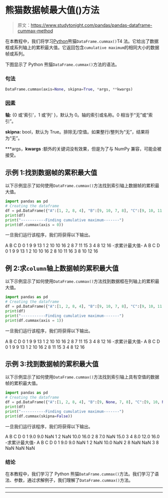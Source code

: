 # 熊猫数据帧最大值()方法

> 原文：<https://www.studytonight.com/pandas/pandas-dataframe-cummax-method>

在本教程中，我们将学习[Python](https://www.studytonight.com/python/getting-started-with-python)熊猫`DataFrame.cummax()`T4 法。它给出了数据框或系列轴上的累积最大值。它返回包含`cumulative maximum`的相同大小的数据帧或系列。

下图显示了 Python 熊猫`DataFrame.cummax()`方法的语法。

### 句法

```py
DataFrame.cummax(axis=None, skipna=True, *args, **kwargs)
```

### 因素

**轴:** {0 或'索引'，1 或'列' }，默认为 0。轴的索引或名称。0 相当于“无”或“索引”。

**skipna:** bool，默认为 True。排除无/空值。如果整行/整列为“无”，结果将为“无”。

***args，**kwargs** :额外的关键词没有效果，但是为了与 NumPy 兼容，可能会被接受。

## 示例 1:找到数据帧的累积最大值

以下示例显示了如何使用`DataFrame.cummax()`方法找到索引轴上数据帧的累积最大值。

```py
import pandas as pd  
# Creating the dataframe 
df = pd.DataFrame({"A":[1, 2, 8, 4], "B":[9, 10, 7, 8], "C":[9, 10, 11, 12],"D":[13, 16, 15, 16]})
print(df)
print("-----------Finding cumulative maximum-------")
print(df.cummax(axis = 0))
```

一旦我们运行该程序，我们将获得以下输出。

A B C D
0 1 9 9 13
1 2 10 10 16
2 8 7 11 15
3 4 8 12 16
-求累计最大值-
A B C D
0 1 9 9 13
1 2 10 10 16
2 8 10 11 16
3 8 10 12 16

## 例 2:求`column`轴上数据帧的累积最大值

以下示例显示了如何使用`DataFrame.cummax()`方法找到数据框在列轴上的累积最大值。

```py
import pandas as pd  
# Creating the dataframe 
df = pd.DataFrame({"A":[1, 2, 8, 4], "B":[9, 10, 7, 8], "C":[9, 10, 11, 12],"D":[13, 16, 15, 16]})
print(df)
print("-----------Finding cumulative maximum-------")
print(df.cummax(axis = 1))
```

一旦我们运行该程序，我们将获得以下输出。

A B C D
0 1 9 9 13
1 2 10 10 16
2 8 7 11 15
3 4 8 12 16
-求累计最大值-
A B C D
0 1 9 9 13
1 2 10 16
2 8 11 15
3 4 8 12 16

## 示例 3:找到数据帧的累积最大值

以下示例显示了如何使用`DataFrame.cummax()`方法找到索引轴上具有空值的数据帧的累积最大值。

```py
import pandas as pd  
# Creating the dataframe 
df = pd.DataFrame({"A":[1, 2, 8, 4], "B":[9, None, 7, 8], "C":[9, 10, None, 12],"D":[None, 16, 15, 16]}) 
print(df)
print("-----------Finding cumulative maximum-------")
print(df.cummax(skipna=False))
```

一旦我们运行该程序，我们将获得以下输出。

A B C D
0 1 9.0 9.0 NaN
1 2 NaN 10.0 16.0
2 8 7.0 NaN 15.0
3 4 8.0 12.0 16.0
-求累计最大值-
A B C D
0 1 9.0 9.0 NaN
1 2 NaN 10.0 NaN
2 8 NaN NaN
3 8 NaN NaN NaN

### 结论

在本教程中，我们学习了 Python 熊猫`DataFrame.cummax()`方法。我们学习了语法、参数，通过求解例子，我们理解了`DataFrame.cummax()`方法。

* * *

* * *